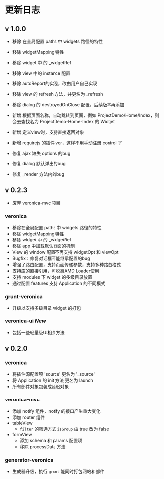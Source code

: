 # 更新日志

## v 1.0.0


* 移除 在全局配置 paths 中 widgets 路径的特性
* 移除 widgetMapping 特性
* 移除 widget 中 的 _widgetRef
* 移除 view 中的 instance 配置
* 移除 autoReport的实现，改由用户自己实现
* 移除 view 的 refresh 方法，并更名为 _refresh
* 移除 dialog 的 destroyedOnClose 配置，后续版本再添加


* 新增 根据页面名称，自动跳转到页面，例如 ProjectDemo/Home/Index，则会去查找名为 ProjectDemo-Home-Index 的 Widget
* 新增 定义view时，支持直接返回对象
* 新增 requirejs 的插件 ver，这样不用手动注册 control 了

* 修复 ajax 缺失 options 的bug
* 修复 dialog 默认弹出的bug
* 修复 _render 方法内的bug

## v 0.2.3

* 废弃 veronica-mvc 项目

### veronica

* 移除在全局配置 paths 中 widgets 路径的特性
* 移除 widgetMapping 特性
* 移除 widget 中 的 _widgetRef
* 移除 app 中加载默认页面的机制
* View 的 window 配置不再支持 widgetOpt 和 viewOpt
* Bugfix：修复对话框不能继承配置的bug
* 增强了路由配置，支持页面传递参数，支持多种路由格式
* 支持库的直接引用，可脱离AMD Loader使用
* 支持 modules 下 widget 的多级目录放置
* 通过配置 features 支持 Application 的不同模式

### grunt-veronica

* 升级以支持多级目录 widget 的打包

### veronica-ui *New*

* 包括一些轻量级UI相关方法

## v 0.2.0

### veronica

* 将插件源配置项 'source' 更名为 '_source'
* 将 Application 的 init 方法 更名为 launch
* 所有部件对象包装成延迟对象

### veronica-mvc
* 添加 notify 组件，notify 的接口产生重大变化
* 添加 router 组件
* tableView
    * `filter` 的筛选方式 `isGroup` 由 true 改为 false
* formView
    * 添加 schema 和 params 配置项
	* 移除 processData 方法

### generator-veronica
* 生成器升级，执行 `grunt` 能同时打包网站和部件